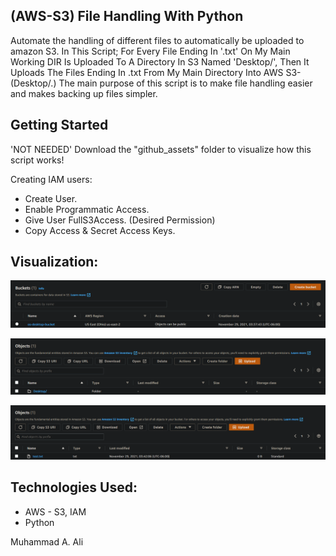## (AWS-S3) File Handling With Python
Automate the handling of different files to automatically be uploaded to amazon S3.
In This Script; For Every File Ending In '.txt' On My Main Working DIR Is Uploaded To A Directory In S3 Named 'Desktop/', Then It Uploads The Files Ending In .txt From My Main Directory Into AWS S3-(Desktop/.)
The main purpose of this script is to make file handling easier and makes backing up files simpler.

## Getting Started
'NOT NEEDED' Download the "github_assets" folder to visualize how this script works!

 Creating IAM users:
* Create User.
* Enable Programmatic Access.
* Give User FullS3Access. (Desired Permission)
* Copy Access & Secret Access Keys.

## Visualization:

![Screen shot](github_assets/bucket.png)

![Screen shot](github_assets/dir.png)

![Screen shot](github_assets/files.png)

## Technologies Used:
* AWS - S3, IAM
* Python

Muhammad A. Ali
